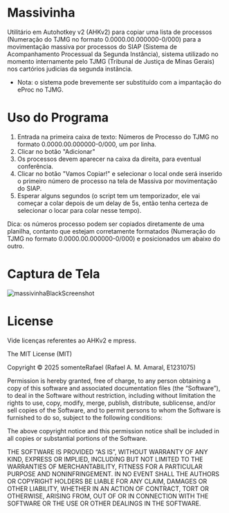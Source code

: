 # Massivinha

Utilitário em Autohotkey v2 (AHKv2) para copiar uma lista de processos (Numeração do TJMG no formato 0.0000.00.000000-0/000) para a movimentação massiva por processos do SIAP (Sistema de Acompanhamento Processual da Segunda Instância), sistema utilizado no momento internamente pelo TJMG (Tribunal de Justiça de Minas Gerais) nos cartórios judicias da segunda instância.

- Nota: o sistema pode brevemente ser substituído com a impantação do eProc no TJMG.

# Uso do Programa

1. Entrada na primeira caixa de texto: Números de Processo do TJMG no formato 0.0000.00.000000-0/000, um por linha.
2. Clicar no botão "Adicionar"
3. Os processos devem aparecer na caixa da direita, para eventual conferência.
4. Clicar no botão "Vamos Copiar!" e selecionar o local onde será inserido o primeiro número de processo na tela de Massiva por movimentação do SIAP.
5. Esperar alguns segundos (o script tem um temporizador, ele vai começar a colar depois de um delay de 5s, então tenha certeza de selecionar o locar para colar nesse tempo).

Dica: os números processo podem ser copiados diretamente de uma planilha, contanto que estejam corretamente formatados (Numeração do TJMG no formato 0.0000.00.000000-0/000) e posicionados um abaixo do outro.

# Captura de Tela

![massivinhaBlackScreenshot](https://github.com/user-attachments/assets/ffc968e8-f42a-40d9-a309-7ac7e8e493d6)

# License

Vide licenças referentes ao AHKv2 e mpress.

The MIT License (MIT)

Copyright © 2025 somenteRafael (Rafael A. M. Amaral, E1231075)

Permission is hereby granted, free of charge, to any person obtaining a copy of this software and associated documentation files (the “Software”), to deal in the Software without restriction, including without limitation the rights to use, copy, modify, merge, publish, distribute, sublicense, and/or sell copies of the Software, and to permit persons to whom the Software is furnished to do so, subject to the following conditions:

The above copyright notice and this permission notice shall be included in all copies or substantial portions of the Software.

THE SOFTWARE IS PROVIDED “AS IS”, WITHOUT WARRANTY OF ANY KIND, EXPRESS OR IMPLIED, INCLUDING BUT NOT LIMITED TO THE WARRANTIES OF MERCHANTABILITY, FITNESS FOR A PARTICULAR PURPOSE AND NONINFRINGEMENT. IN NO EVENT SHALL THE AUTHORS OR COPYRIGHT HOLDERS BE LIABLE FOR ANY CLAIM, DAMAGES OR OTHER LIABILITY, WHETHER IN AN ACTION OF CONTRACT, TORT OR OTHERWISE, ARISING FROM, OUT OF OR IN CONNECTION WITH THE SOFTWARE OR THE USE OR OTHER DEALINGS IN THE SOFTWARE.
